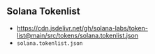 ## Solana Tokenlist

- https://cdn.jsdelivr.net/gh/solana-labs/token-list@main/src/tokens/solana.tokenlist.json
- `solana.tokenlist.json`
